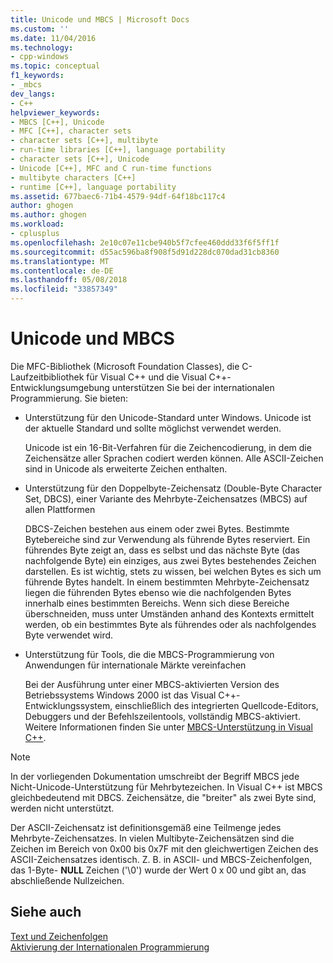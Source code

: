 ```yaml
---
title: Unicode und MBCS | Microsoft Docs
ms.custom: ''
ms.date: 11/04/2016
ms.technology:
- cpp-windows
ms.topic: conceptual
f1_keywords:
- _mbcs
dev_langs:
- C++
helpviewer_keywords:
- MBCS [C++], Unicode
- MFC [C++], character sets
- character sets [C++], multibyte
- run-time libraries [C++], language portability
- character sets [C++], Unicode
- Unicode [C++], MFC and C run-time functions
- multibyte characters [C++]
- runtime [C++], language portability
ms.assetid: 677baec6-71b4-4579-94df-64f18bc117c4
author: ghogen
ms.author: ghogen
ms.workload:
- cplusplus
ms.openlocfilehash: 2e10c07e11cbe940b5f7cfee460ddd33f6f5ff1f
ms.sourcegitcommit: d55ac596ba8f908f5d91d228dc070dad31cb8360
ms.translationtype: MT
ms.contentlocale: de-DE
ms.lasthandoff: 05/08/2018
ms.locfileid: "33857349"
---
```

# <a name="unicode-and-mbcs"></a>Unicode und MBCS
Die MFC-Bibliothek (Microsoft Foundation Classes), die C-Laufzeitbibliothek für Visual C++ und die Visual C++-Entwicklungsumgebung unterstützen Sie bei der internationalen Programmierung. Sie bieten:  
  
-   Unterstützung für den Unicode-Standard unter Windows. Unicode ist der aktuelle Standard und sollte möglichst verwendet werden.  
  
     Unicode ist ein 16-Bit-Verfahren für die Zeichencodierung, in dem die Zeichensätze aller Sprachen codiert werden können. Alle ASCII-Zeichen sind in Unicode als erweiterte Zeichen enthalten.  
  
-   Unterstützung für den Doppelbyte-Zeichensatz (Double-Byte Character Set, DBCS), einer Variante des Mehrbyte-Zeichensatzes (MBCS) auf allen Plattformen  
  
     DBCS-Zeichen bestehen aus einem oder zwei Bytes. Bestimmte Bytebereiche sind zur Verwendung als führende Bytes reserviert. Ein führendes Byte zeigt an, dass es selbst und das nächste Byte (das nachfolgende Byte) ein einziges, aus zwei Bytes bestehendes Zeichen darstellen. Es ist wichtig, stets zu wissen, bei welchen Bytes es sich um führende Bytes handelt. In einem bestimmten Mehrbyte-Zeichensatz liegen die führenden Bytes ebenso wie die nachfolgenden Bytes innerhalb eines bestimmten Bereichs. Wenn sich diese Bereiche überschneiden, muss unter Umständen anhand des Kontexts ermittelt werden, ob ein bestimmtes Byte als führendes oder als nachfolgendes Byte verwendet wird.  
  
-   Unterstützung für Tools, die die MBCS-Programmierung von Anwendungen für internationale Märkte vereinfachen  
  
     Bei der Ausführung unter einer MBCS-aktivierten Version des Betriebssystems Windows 2000 ist das Visual C++-Entwicklungssystem, einschließlich des integrierten Quellcode-Editors, Debuggers und der Befehlszeilentools, vollständig MBCS-aktiviert. Weitere Informationen finden Sie unter [MBCS-Unterstützung in Visual C++](../text/mbcs-support-in-visual-cpp.md).  
  
> [!NOTE]
>  In der vorliegenden Dokumentation umschreibt der Begriff MBCS jede Nicht-Unicode-Unterstützung für Mehrbytezeichen. In Visual C++ ist MBCS gleichbedeutend mit DBCS. Zeichensätze, die "breiter" als zwei Byte sind, werden nicht unterstützt.  
  
 Der ASCII-Zeichensatz ist definitionsgemäß eine Teilmenge jedes Mehrbyte-Zeichensatzes. In vielen Multibyte-Zeichensätzen sind die Zeichen im Bereich von 0x00 bis 0x7F mit den gleichwertigen Zeichen des ASCII-Zeichensatzes identisch. Z. B. in ASCII- und MBCS-Zeichenfolgen, das 1-Byte- **NULL** Zeichen ('\0') wurde der Wert 0 x 00 und gibt an, das abschließende Nullzeichen.  
  
## <a name="see-also"></a>Siehe auch  
 [Text und Zeichenfolgen](../text/text-and-strings-in-visual-cpp.md)   
 [Aktivierung der Internationalen Programmierung](../text/international-enabling.md)